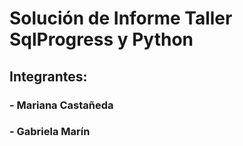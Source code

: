 # Solución de Informe Taller SqlProgress y Python 

## Integrantes:
### - Mariana Castañeda
### - Gabriela Marín 
